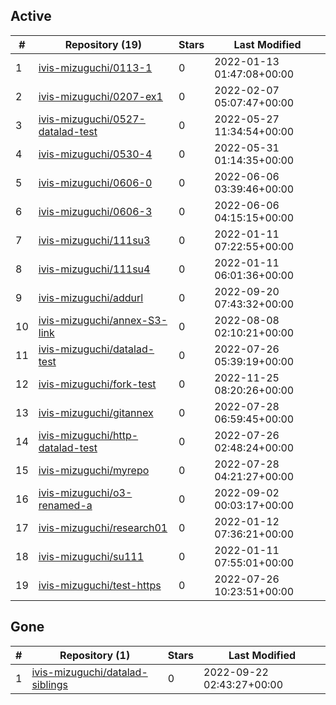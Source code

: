 ## Active
| # | Repository (19) | Stars | Last Modified |
| --- | --- | --- | --- |
| 1 | [ivis-mizuguchi/0113-1](https://gin.g-node.org/ivis-mizuguchi/0113-1) | 0 | 2022-01-13 01:47:08+00:00 |
| 2 | [ivis-mizuguchi/0207-ex1](https://gin.g-node.org/ivis-mizuguchi/0207-ex1) | 0 | 2022-02-07 05:07:47+00:00 |
| 3 | [ivis-mizuguchi/0527-datalad-test](https://gin.g-node.org/ivis-mizuguchi/0527-datalad-test) | 0 | 2022-05-27 11:34:54+00:00 |
| 4 | [ivis-mizuguchi/0530-4](https://gin.g-node.org/ivis-mizuguchi/0530-4) | 0 | 2022-05-31 01:14:35+00:00 |
| 5 | [ivis-mizuguchi/0606-0](https://gin.g-node.org/ivis-mizuguchi/0606-0) | 0 | 2022-06-06 03:39:46+00:00 |
| 6 | [ivis-mizuguchi/0606-3](https://gin.g-node.org/ivis-mizuguchi/0606-3) | 0 | 2022-06-06 04:15:15+00:00 |
| 7 | [ivis-mizuguchi/111su3](https://gin.g-node.org/ivis-mizuguchi/111su3) | 0 | 2022-01-11 07:22:55+00:00 |
| 8 | [ivis-mizuguchi/111su4](https://gin.g-node.org/ivis-mizuguchi/111su4) | 0 | 2022-01-11 06:01:36+00:00 |
| 9 | [ivis-mizuguchi/addurl](https://gin.g-node.org/ivis-mizuguchi/addurl) | 0 | 2022-09-20 07:43:32+00:00 |
| 10 | [ivis-mizuguchi/annex-S3-link](https://gin.g-node.org/ivis-mizuguchi/annex-S3-link) | 0 | 2022-08-08 02:10:21+00:00 |
| 11 | [ivis-mizuguchi/datalad-test](https://gin.g-node.org/ivis-mizuguchi/datalad-test) | 0 | 2022-07-26 05:39:19+00:00 |
| 12 | [ivis-mizuguchi/fork-test](https://gin.g-node.org/ivis-mizuguchi/fork-test) | 0 | 2022-11-25 08:20:26+00:00 |
| 13 | [ivis-mizuguchi/gitannex](https://gin.g-node.org/ivis-mizuguchi/gitannex) | 0 | 2022-07-28 06:59:45+00:00 |
| 14 | [ivis-mizuguchi/http-datalad-test](https://gin.g-node.org/ivis-mizuguchi/http-datalad-test) | 0 | 2022-07-26 02:48:24+00:00 |
| 15 | [ivis-mizuguchi/myrepo](https://gin.g-node.org/ivis-mizuguchi/myrepo) | 0 | 2022-07-28 04:21:27+00:00 |
| 16 | [ivis-mizuguchi/o3-renamed-a](https://gin.g-node.org/ivis-mizuguchi/o3-renamed-a) | 0 | 2022-09-02 00:03:17+00:00 |
| 17 | [ivis-mizuguchi/research01](https://gin.g-node.org/ivis-mizuguchi/research01) | 0 | 2022-01-12 07:36:21+00:00 |
| 18 | [ivis-mizuguchi/su111](https://gin.g-node.org/ivis-mizuguchi/su111) | 0 | 2022-01-11 07:55:01+00:00 |
| 19 | [ivis-mizuguchi/test-https](https://gin.g-node.org/ivis-mizuguchi/test-https) | 0 | 2022-07-26 10:23:51+00:00 |

## Gone
| # | Repository (1) | Stars | Last Modified |
| --- | --- | --- | --- |
| 1 | [ivis-mizuguchi/datalad-siblings](https://gin.g-node.org/ivis-mizuguchi/datalad-siblings) | 0 | 2022-09-22 02:43:27+00:00 |
